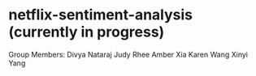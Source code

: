 # netflix-sentiment-analysis (currently in progress)

Group Members: Divya Nataraj  Judy Rhee  Amber Xia  Karen Wang Xinyi Yang

